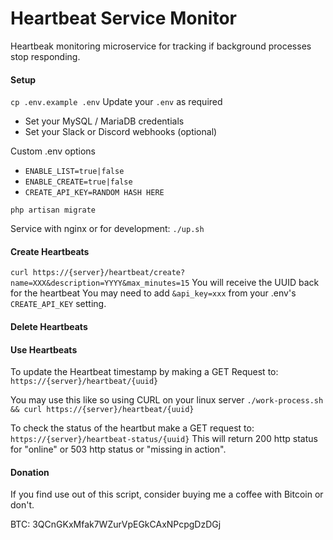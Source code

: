 # Heartbeat Service Monitor

Heartbeak monitoring microservice for tracking if background processes stop responding.

#### Setup

`cp .env.example .env`
Update your `.env` as required

-   Set your MySQL / MariaDB credentials
-   Set your Slack or Discord webhooks (optional)

Custom .env options

-   `ENABLE_LIST=true|false`
-   `ENABLE_CREATE=true|false`
-   `CREATE_API_KEY=RANDOM HASH HERE`

`php artisan migrate`

Service with nginx or for development:
`./up.sh`

#### Create Heartbeats

`curl https://{server}/heartbeat/create?name=XXX&description=YYYY&max_minutes=15`
You will receive the UUID back for the heartbeat
You may need to add `&api_key=xxx` from your .env's `CREATE_API_KEY` setting.

#### Delete Heartbeats

#### Use Heartbeats

To update the Heartbeat timestamp by making a GET Request to:
`https://{server}/heartbeat/{uuid}`

You may use this like so using CURL on your linux server
`./work-process.sh && curl https://{server}/heartbeat/{uuid}`

To check the status of the heartbut make a GET request to:
`https://{server}/heartbeat-status/{uuid}`
This will return 200 http status for "online" or 503 http status or "missing in action".

#### Donation
If you find use out of this script, consider buying me a coffee with Bitcoin or don't.

BTC: 3QCnGKxMfak7WZurVpEGkCAxNPcpgDzDGj

